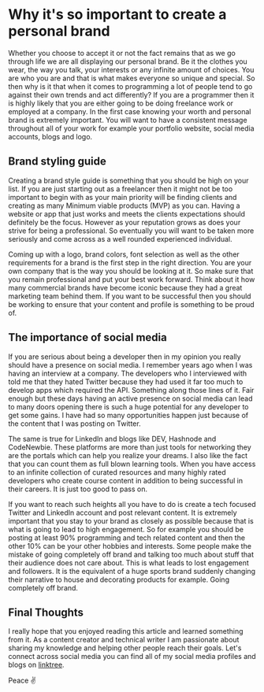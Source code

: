 # Why it's so important to create a personal brand

Whether you choose to accept it or not the fact remains that as we go through life we are all displaying our personal brand. Be it the clothes you wear, the way you talk, your interests or any infinite amount of choices. You are who you are and that is what makes everyone so unique and special. So then why is it that when it comes to programming a lot of people tend to go against their own trends and act differently? If you are a programmer then it is highly likely that you are either going to be doing freelance work or employed at a company. In the first case knowing your worth and personal brand is extremely important. You will want to have a consistent message throughout all of your work for example your portfolio website, social media accounts, blogs and logo.

## Brand styling guide

Creating a brand style guide is something that you should be high on your list. If you are just starting out as a freelancer then it might not be too important to begin with as your main priority will be finding clients and creating as many Minimum viable products (MVP) as you can. Having a website or app that just works and meets the clients expectations should definitely be the focus. However as your reputation grows as does your strive for being a professional. So eventually you will want to be taken more seriously and come across as a well rounded experienced individual.

Coming up with a logo, brand colors, font selection as well as the other requirements for a brand is the first step in the right direction. You are your own company that is the way you should be looking at it. So make sure that you remain professional and put your best work forward. Think about it how many commercial brands have become iconic because they had a great marketing team behind them. If you want to be successful then you should be working to ensure that your content and profile is something to be proud of.

## The importance of social media

If you are serious about being a developer then in my opinion you really should have a presence on social media. I remember years ago when I was having an interview at a company. The developers who I interviewed with told me that they hated Twitter because they had used it far too much to develop apps which required the API. Something along those lines of it. Fair enough but these days having an active presence on social media can lead to many doors opening there is such a huge potential for any developer to get some gains. I have had so many opportunities happen just because of the content that I was posting on Twitter.

The same is true for LinkedIn and blogs like DEV, Hashnode and CodeNewbie. These platforms are more than just tools for networking they are the portals which can help you realize your dreams. I also like the fact that you can count them as full blown learning tools. When you have access to an infinite collection of curated resources and many highly rated developers who create course content in addition to being successful in their careers. It is just too good to pass on.

If you want to reach such heights all you have to do is create a tech focused Twitter and LinkedIn account and post relevant content. It is extremely important that you stay to your brand as closely as possible because that is what is going to lead to high engagement. So for example you should be posting at least 90% programming and tech related content and then the other 10% can be your other hobbies and interests. Some people make the mistake of going completely off brand and talking too much about stuff that their audience does not care about. This is what leads to lost engagement and followers. It is the equivalent of a huge sports brand suddenly changing their narrative to house and decorating products for example. Going completely off brand.

## Final Thoughts

I really hope that you enjoyed reading this article and learned something from it. As a content creator and technical writer I am passionate about sharing my knowledge and helping other people reach their goals. Let's connect across social media you can find all of my social media profiles and blogs on [linktree](https://linktr.ee/andrewbaisden).

Peace ✌️
